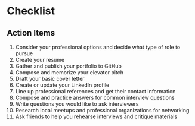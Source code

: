 # Checklist
## Action Items
1. Consider your professional options and decide what type of role to pursue
2. Create your resume
3. Gather and publish your portfolio to GitHub
4. Compose and memorize your elevator pitch
5. Draft your basic cover letter
6. Create or update your LinkedIn profile
7. Line up professional references and get their contact information
8. Compose and practice answers for common interview questions
9. Write questions you would like to ask interviewers
10. Research local meetups and professional organizations for networking
11. Ask friends to help you rehearse interviews and critique materials 
